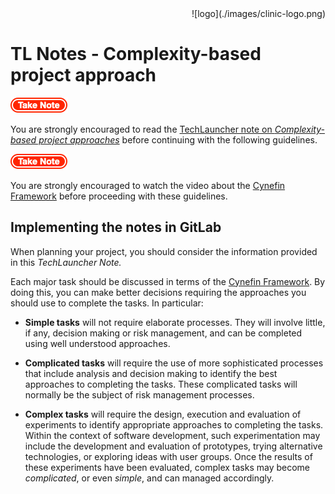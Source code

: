 <div align="right">![logo](./images/clinic-logo.png)
<div align="left">

# TL Notes - Complexity-based project approach

![stop](./images/important.png)

You are strongly encouraged to read the [TechLauncher note on *Complexity-based project approaches*](https://comp.anu.edu.au/TechLauncher/files/Jan22%20-%20Complexity%20based%20Project%20Approach.pdf) before continuing with the following guidelines.

![stop](./images/important.png)

You are strongly encouraged to watch the video about the [Cynefin Framework](https://www.youtube.com/watch?v=N7oz366X0-8) before proceeding with these guidelines.

## Implementing the notes in GitLab

When planning your project, you should consider the information provided in this *TechLauncher Note.*

Each major task should be discussed in terms of the [Cynefin Framework](https://www.youtube.com/watch?v=N7oz366X0-8). By doing this, you can make better decisions requiring the approaches you should use to complete the tasks. In particular:

* **Simple tasks** will not require elaborate processes. They will involve little, if any, decision making or risk management, and can be completed using well understood approaches.

* **Complicated tasks** will require the use of more sophisticated processes that include analysis and decision making to identify the best approaches to completing the tasks. These complicated tasks will normally be the subject of risk management processes.

*  **Complex tasks** will require the design, execution and evaluation of experiments to identify appropriate approaches to completing the tasks. Within the context of software development, such experimentation may include the development and evaluation of prototypes, trying alternative technologies, or exploring ideas with user groups. Once the results of these experiments have been evaluated, complex tasks may become *complicated*, or even *simple*, and can managed accordingly.
